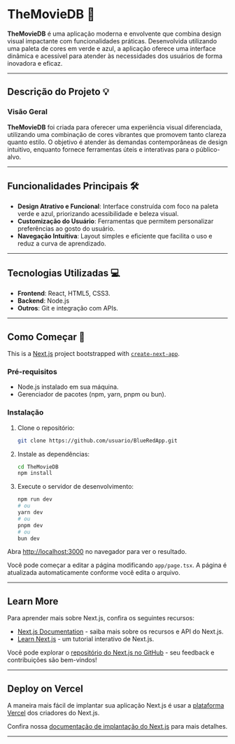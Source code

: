 # TheMovieDB 🌟

**TheMovieDB** é uma aplicação moderna e envolvente que combina design visual impactante com funcionalidades práticas. Desenvolvida utilizando uma paleta de cores em verde e azul, a aplicação oferece uma interface dinâmica e acessível para atender às necessidades dos usuários de forma inovadora e eficaz.

---

## Descrição do Projeto 💡

### Visão Geral
**TheMovieDB** foi criada para oferecer uma experiência visual diferenciada, utilizando uma combinação de cores vibrantes que promovem tanto clareza quanto estilo. O objetivo é atender às demandas contemporâneas de design intuitivo, enquanto fornece ferramentas úteis e interativas para o público-alvo.

---

## Funcionalidades Principais 🛠️

- **Design Atrativo e Funcional**: Interface construída com foco na paleta verde e azul, priorizando acessibilidade e beleza visual.  
- **Customização do Usuário**: Ferramentas que permitem personalizar preferências ao gosto do usuário.  
- **Navegação Intuitiva**: Layout simples e eficiente que facilita o uso e reduz a curva de aprendizado.  

---

## Tecnologias Utilizadas 💻

- **Frontend**: React, HTML5, CSS3.  
- **Backend**: Node.js  
- **Outros**: Git e integração com APIs.  

---

## Como Começar 🚀

This is a [Next.js](https://nextjs.org) project bootstrapped with [`create-next-app`](https://nextjs.org/docs/app/api-reference/cli/create-next-app).

### Pré-requisitos

- Node.js instalado em sua máquina.  
- Gerenciador de pacotes (npm, yarn, pnpm ou bun).  

### Instalação

1. Clone o repositório:
   ```bash
   git clone https://github.com/usuario/BlueRedApp.git
   ```

2. Instale as dependências:
   ```bash
   cd TheMovieDB
   npm install
   ```

3. Execute o servidor de desenvolvimento:
   ```bash
   npm run dev
   # ou
   yarn dev
   # ou
   pnpm dev
   # ou
   bun dev
   ```

Abra [http://localhost:3000](http://localhost:3000) no navegador para ver o resultado.

Você pode começar a editar a página modificando `app/page.tsx`. A página é atualizada automaticamente conforme você edita o arquivo.

---

## Learn More

Para aprender mais sobre Next.js, confira os seguintes recursos:

- [Next.js Documentation](https://nextjs.org/docs) - saiba mais sobre os recursos e API do Next.js.  
- [Learn Next.js](https://nextjs.org/learn) - um tutorial interativo de Next.js.  

Você pode explorar o [repositório do Next.js no GitHub](https://github.com/vercel/next.js) - seu feedback e contribuições são bem-vindos!

---

## Deploy on Vercel

A maneira mais fácil de implantar sua aplicação Next.js é usar a [plataforma Vercel](https://vercel.com/new?utm_medium=default-template&filter=next.js&utm_source=create-next-app&utm_campaign=create-next-app-readme) dos criadores do Next.js.

Confira nossa [documentação de implantação do Next.js](https://nextjs.org/docs/app/building-your-application/deploying) para mais detalhes.

---